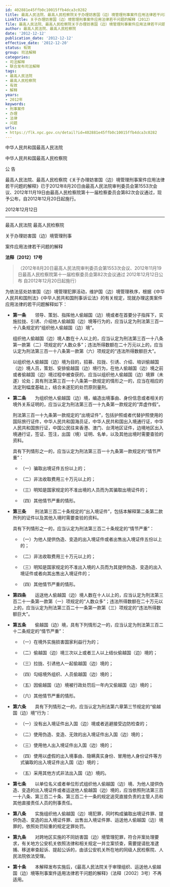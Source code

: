 ```yaml
---
id: 402881e45ffb0c10015ffb4dca3c0282
title: 最高人民法院、最高人民检察院关于办理妨害国（边）境管理刑事案件应用法律若干问题的解释
LinkTitle: 关于办理妨害国（边）境管理刑事案件应用法律若干问题的解释（2012）
file: 最高人民法院、最高人民检察院关于办理妨害国（边）境管理刑事案件应用法律若干问题的解释_20121212_402881e45ffb0c10015ffb4dca3c0282.docx
author: 最高人民法院、最高人民检察院
date: '2012-12-12'
publication_date: '2012-12-12'
effective_date: '2012-12-20'
status: 有效
group: 司法解释
categories:
- 司法解释
- 联合发布司法解释
tags:
- 最高人民法院
- 最高人民检察院
- 有效
- 解释
years:
- 2012年
keywords:
- 刑事案件
- 办理
- 法律
- 问题
urls:
- https://flk.npc.gov.cn/detail?id=402881e45ffb0c10015ffb4dca3c0282
---
```


中华人民共和国最高人民法院

中华人民共和国最高人民检察院

公 告

最高人民法院、最高人民检察院《关于办理妨害国（边）境管理刑事案件应用法律若干问题的解释》已于2012年8月20日由最高人民法院审判委员会第1553次会议、2012年11月19日由最高人民检察院第十一届检察委员会第82次会议通过，现予公布，自2012年12月20日起施行。

2012年12月12日

---

最高人民法院 最高人民检察院

关于办理妨害国（边）境管理刑事

案件应用法律若干问题的解释

**法释〔2012〕17号**

> （2012年8月20日最高人民法院审判委员会第1553次会议、2012年11月19日最高人民检察院第十一届检察委员会第82次会议通过 2012年12月12日公布 自2012年12月20日起施行）

为依法惩处妨害国（边）境管理犯罪活动，维护国（边）境管理秩序，根据《中华人民共和国刑法》《中华人民共和国刑事诉讼法》的有关规定，现就办理这类案件应用法律的若干问题解释如下：

- **第一条**　　领导、策划、指挥他人偷越国（边）境或者在首要分子指挥下，实施拉拢、引诱、介绍他人偷越国（边）境等行为的，应当认定为刑法第三百一十八条规定的“组织他人偷越国（边）境”。

  组织他人偷越国（边）境人数在十人以上的，应当认定为刑法第三百一十八条第一款第（二）项规定的“人数众多”；违法所得数额在二十万元以上的，应当认定为刑法第三百一十八条第一款第（六）项规定的“违法所得数额巨大”。

  以组织他人偷越国（边）境为目的，招募、拉拢、引诱、介绍、培训偷越国（边）境人员，策划、安排偷越国（边）境行为，在他人偷越国（边）境之前或者偷越国（边）境过程中被查获的，应当以组织他人偷越国（边）境罪（未遂）论处；具有刑法第三百一十八条第一款规定的情形之一的，应当在相应的法定刑幅度基础上，结合未遂犯的处罚原则量刑。

- **第二条**　　为组织他人偷越国（边）境，编造出境事由、身份信息或者相关的境外关系证明的，应当认定为刑法第三百一十九条第一款规定的“弄虚作假”。

  刑法第三百一十九条第一款规定的“出境证件”，包括护照或者代替护照使用的国际旅行证件，中华人民共和国海员证，中华人民共和国出入境通行证，中华人民共和国旅行证，中国公民往来香港、澳门、台湾地区证件，边境地区出入境通行证，签证、签注，出国（境）证明、名单，以及其他出境时需要查验的资料。

  具有下列情形之一的，应当认定为刑法第三百一十九条第一款规定的“情节严重”：

  - （一）骗取出境证件五份以上的；

  - （二）非法收取费用三十万元以上的；

  - （三）明知是国家规定的不准出境的人员而为其骗取出境证件的；

  - （四）其他情节严重的情形。

- **第三条**　　刑法第三百二十条规定的“出入境证件”，包括本解释第二条第二款所列的证件以及其他入境时需要查验的资料。

  具有下列情形之一的，应当认定为刑法第三百二十条规定的“情节严重”：

  - （一）为他人提供伪造、变造的出入境证件或者出售出入境证件五份以上的；

  - （二）非法收取费用三十万元以上的；

  - （三）明知是国家规定的不准出入境的人员而为其提供伪造、变造的出入境证件或者向其出售出入境证件的；

  - （四）其他情节严重的情形。

- **第四条**　　运送他人偷越国（边）境人数在十人以上的，应当认定为刑法第三百二十一条第一款第（一）项规定的“人数众多”；违法所得数额在二十万元以上的，应当认定为刑法第三百二十一条第一款第（三）项规定的“违法所得数额巨大”。

- **第五条**　　偷越国（边）境，具有下列情形之一的，应当认定为刑法第三百二十二条规定的“情节严重”：

  - （一）在境外实施损害国家利益行为的；

  - （二）偷越国（边）境三次以上或者三人以上结伙偷越国（边）境的；

  - （三）拉拢、引诱他人一起偷越国（边）境的；

  - （四）勾结境外组织、人员偷越国（边）境的；

  - （五）因偷越国（边）境被行政处罚后一年内又偷越国（边）境的；

  - （六）其他情节严重的情形。

- **第六条**　　具有下列情形之一的，应当认定为刑法第六章第三节规定的“偷越国（边）境”行为：

  - （一）没有出入境证件出入国（边）境或者逃避接受边防检查的；

  - （二）使用伪造、变造、无效的出入境证件出入国（边）境的；

  - （三）使用他人出入境证件出入国（边）境的；

  - （四）使用以虚假的出入境事由、隐瞒真实身份、冒用他人身份证件等方式骗取的出入境证件出入国（边）境的；

  - （五）采用其他方式非法出入国（边）境的。

- **第七条**　　以单位名义或者单位形式组织他人偷越国（边）境、为他人提供伪造、变造的出入境证件或者运送他人偷越国（边）境的，应当依照刑法第三百一十八条、第三百二十条、第三百二十一条的规定追究直接负责的主管人员和其他直接责任人员的刑事责任。

- **第八条**　　实施组织他人偷越国（边）境犯罪，同时构成骗取出境证件罪、提供伪造、变造的出入境证件罪、出售出入境证件罪、运送他人偷越国（边）境罪的，依照处罚较重的规定定罪处罚。

- **第九条**　　对跨地区实施的不同妨害国（边）境管理犯罪，符合并案处理要求，有关地方公安机关依照法律和相关规定一并立案侦查，需要提请批准逮捕、移送审查起诉、提起公诉的，由该公安机关所在地的同级人民检察院、人民法院依法受理。

- **第十条**　　本解释发布实施后，《最高人民法院关于审理组织、运送他人偷越国（边）境等刑事案件适用法律若干问题的解释》（法释〔2002〕3号）不再适用。
